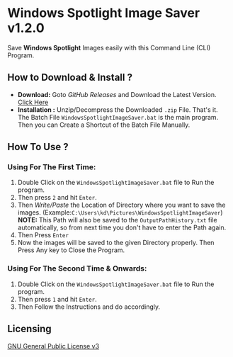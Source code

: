 # Windows Spotlight Image Saver v1.2.0
Save **Windows Spotlight** Images easily with this Command Line (CLI) Program.
## How to Download & Install ?
- **Download:**
  Goto *GitHub Releases* and Download the Latest Version. [Click Here](https://github.com/itskdhere/Windows-Spotlight-Image-Saver)
- **Installation :** 
  Unzip/Decompress the Downloaded `.zip` File. That's it. The Batch File `WindowsSpotlightImageSaver.bat` is the main program. Then you can Create a Shortcut of the Batch File Manually.
## How To Use ?
### **Using For The First Time:**
1. Double Click on the `WindowsSpotlightImageSaver.bat` file to Run the program.
2. Then press `2` and hit `Enter`. 
3. Then *Write/Paste* the Location of Directory where you want to save the images. (Example:`C:\Users\kd\Pictures\WindowsSpotlightImageSaver`)  
  **NOTE:** This Path will also be saved to the `OutputPathHistory.txt` file automatically, so from next time you don't have to enter the Path again.
4. Then Press `Enter`
5. Now the images will be saved to the given Directory properly. Then Press Any key to Close the Program.

### **Using For The Second Time & Onwards:**
1. Double Click on the `WindowsSpotlightImageSaver.bat` file to Run the program.
2. Then press `1` and hit `Enter`. 
3. Then Follow the Instructions and do accordingly.
## Licensing
[GNU General Public License v3](https://github.com/itskdhere/Windows-Spotlight-Image-Saver/blob/main/LICENSE)
